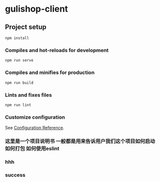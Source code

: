 # gulishop-client

## Project setup
```
npm install
```

### Compiles and hot-reloads for development
```
npm run serve
```

### Compiles and minifies for production
```
npm run build
```

### Lints and fixes files
```
npm run lint
```

### Customize configuration
See [Configuration Reference](https://cli.vuejs.org/config/).

### 这里是一个项目说明书 一般都是用来告诉用户我们这个项目如何启动 如何打包 如何使用eslint

### hhh 

### success
